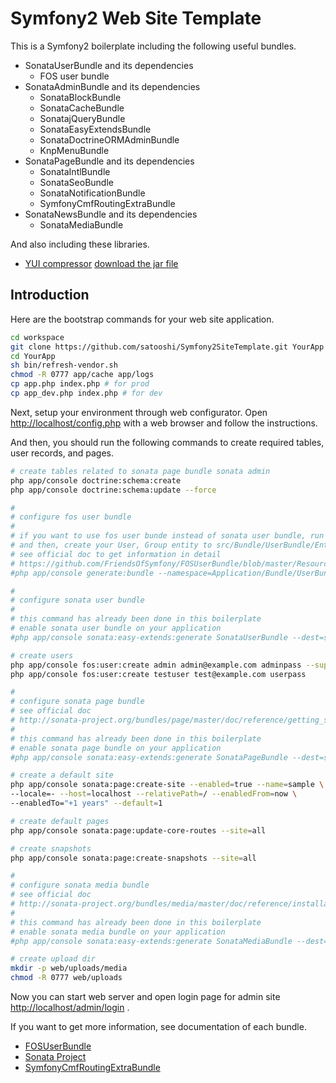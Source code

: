 Symfony2 Web Site Template
=================
This is a Symfony2 boilerplate including the following useful bundles. 

* SonataUserBundle and its dependencies
    * FOS user bundle
* SonataAdminBundle and its dependencies
    * SonataBlockBundle
    * SonataCacheBundle
    * SonatajQueryBundle
    * SonataEasyExtendsBundle
    * SonataDoctrineORMAdminBundle
    * KnpMenuBundle
* SonataPageBundle and its dependencies
    * SonataIntlBundle
    * SonataSeoBundle
    * SonataNotificationBundle
    * SymfonyCmfRoutingExtraBundle
* SonataNewsBundle and its dependencies
    * SonataMediaBundle

And also including these libraries.

* [YUI compressor](http://developer.yahoo.com/yui/compressor/) [download the jar file](http://yuilibrary.com/projects/yuicompressor/)


## Introduction

Here are the bootstrap commands for your web site application. 

```sh
cd workspace
git clone https://github.com/satooshi/Symfony2SiteTemplate.git YourApp
cd YourApp
sh bin/refresh-vendor.sh
chmod -R 0777 app/cache app/logs
cp app.php index.php # for prod
cp app_dev.php index.php # for dev
```

Next, setup your environment through web configurator. Open [http://localhost/config.php](http://localhost/config.php) with a web browser and follow the instructions.

And then, you should run the following commands to create required tables, user records, and pages.

```sh
# create tables related to sonata page bundle sonata admin
php app/console doctrine:schema:create
php app/console doctrine:schema:update --force

#
# configure fos user bundle
#
# if you want to use fos user bunde instead of sonata user bundle, run this command
# and then, create your User, Group entity to src/Bundle/UserBundle/Entity/
# see official doc to get information in detail
# https://github.com/FriendsOfSymfony/FOSUserBundle/blob/master/Resources/doc/index.md
#php app/console generate:bundle --namespace=Application/Bundle/UserBundle --dir=src

#
# configure sonata user bundle
#
# this command has already been done in this boilerplate
# enable sonata user bundle on your application
#php app/console sonata:easy-extends:generate SonataUserBundle --dest=src

# create users
php app/console fos:user:create admin admin@example.com adminpass --super-admin
php app/console fos:user:create testuser test@example.com userpass

#
# configure sonata page bundle
# see official doc 
# http://sonata-project.org/bundles/page/master/doc/reference/getting_started.html
#
# this command has already been done in this boilerplate
# enable sonata page bundle on your application
#php app/console sonata:easy-extends:generate SonataPageBundle --dest=src

# create a default site
php app/console sonata:page:create-site --enabled=true --name=sample \
--locale=- --host=localhost --relativePath=/ --enabledFrom=now \
--enabledTo="+1 years" --default=1

# create default pages
php app/console sonata:page:update-core-routes --site=all

# create snapshots
php app/console sonata:page:create-snapshots --site=all

#
# configure sonata media bundle
# see official doc 
# http://sonata-project.org/bundles/media/master/doc/reference/installation.html
#
# this command has already been done in this boilerplate
# enable sonata media bundle on your application
#php app/console sonata:easy-extends:generate SonataMediaBundle --dest=src

# create upload dir
mkdir -p web/uploads/media
chmod -R 0777 web/uploads
```

Now you can start web server and open login page for admin site [http://localhost/admin/login](http://localhost/admin/login) .

If you want to get more information, see documentation of each bundle.

* [FOSUserBundle](https://github.com/FriendsOfSymfony/FOSUserBundle)
* [Sonata Project](http://sonata-project.org/bundles/)
* [SymfonyCmfRoutingExtraBundle](http://symfony.com/doc/master/cmf/bundles/routing-extra.html)




